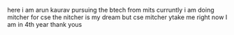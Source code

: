 here i am arun kaurav 
pursuing the btech from mits 
curruntly i am doing mitcher for cse 
the nitcher is  my dream but cse mitcher ytake me 
right now I am in 4th year 
thank yous 